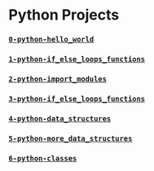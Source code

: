 
 # Python Projects

### [`0-python-hello_world`][0]
### [`1-python-if_else_loops_functions`][1]
### [`2-python-import_modules`][2]
### [`3-python-if_else_loops_functions`][3]
### [`4-python-data_structures`][4]
### [`5-python-more_data_structures`][5]
### [`6-python-classes`][6]




[0]: https://github.com/Mejdoubee/holbertonschool-higher_level_programming/tree/main/python-hello_world
[1]: https://github.com/Mejdoubee/holbertonschool-higher_level_programming/tree/main/python-if_else_loops_functions
[2]: https://github.com/Mejdoubee/holbertonschool-higher_level_programming/tree/main/python-import_modules
[3]: https://github.com/Mejdoubee/holbertonschool-higher_level_programming/tree/main/python-if_else_loops_functions
[4]: https://github.com/Mejdoubee/holbertonschool-higher_level_programming/tree/main/python-data_structures
[5]: https://github.com/Mejdoubee/holbertonschool-higher_level_programming/tree/main/python-more_data_structures
[6]: https://github.com/Mejdoubee/holbertonschool-higher_level_programming/tree/main/python-classes

